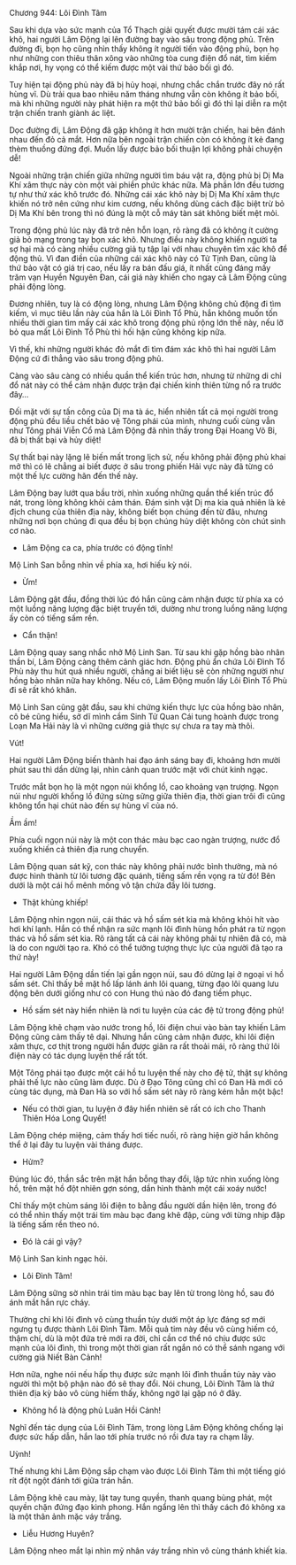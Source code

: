 




Chương 944: Lôi Đình Tâm


Sau khi dựa vào sức mạnh của Tổ Thạch giải quyết được mười tám cái xác khô, hai người Lâm Động lại lên đường bay vào sâu trong động phủ. Trên đường đi, bọn họ cũng nhìn thấy không ít người tiến vào động phủ, bọn họ như những con thiêu thân xông vào những tòa cung điện đổ nát, tìm kiếm khắp nơi, hy vọng có thể kiếm được một vài thứ bảo bối gì đó.

Tuy hiện tại động phủ này đã bị hủy hoại, nhưng chắc chắn trước đây nó rất hùng vĩ. Dù trải qua bao nhiêu năm tháng nhưng vẫn còn không ít bảo bối, mà khi những người này phát hiện ra một thứ bảo bối gì đó thì lại diễn ra một trận chiến tranh giành ác liệt.

Dọc đường đi, Lâm Động đã gặp không ít hơn mười trận chiến, hai bên đánh nhau đến đỏ cả mắt. Hơn nữa bên ngoài trận chiến còn có không ít kẻ đang thèm thuồng đứng đợi. Muốn lấy được bảo bối thuận lợi không phải chuyện dễ!

Ngoài những trận chiến giữa những người tìm báu vật ra, động phủ bị Dị Ma Khí xâm thực này còn một vài phiền phức khác nữa. Mà phần lớn đều tương tự như thứ xác khô trước đó. Những cái xác khô này bị Dị Ma Khí xâm thực khiến nó trở nên cứng như kim cương, nếu không dùng cách đặc biệt trừ bỏ Dị Ma Khí bên trong thì nó đúng là một cỗ máy tàn sát không biết mệt mỏi.

Trong động phủ lúc này đã trở nên hỗn loạn, rõ ràng đã có không ít cường giả bỏ mạng trong tay bọn xác khô. Nhưng điều này không khiến người ta sợ hại mà có càng nhiều cường giả tụ tập lại với nhau chuyên tìm xác khô để động thủ. Vì đan điền của những cái xác khô này có Tử Tịnh Đan, cũng là thứ bảo vật có giá trị cao, nếu lấy ra bán đấu giá, ít nhất cũng đáng mấy trăm vạn Huyền Nguyên Đan, cái giá này khiến cho ngay cả Lâm Động cũng phải động lòng.

Đương nhiên, tuy là có động lòng, nhưng Lâm Động không chủ động đi tìm kiếm, vì mục tiêu lần này của hắn là Lôi Đình Tổ Phù, hắn không muốn tốn nhiều thời gian tìm mấy cái xác khô trong động phủ rộng lớn thế này, nếu lỡ bỏ qua mất Lôi Đình Tổ Phù thì hối hận cũng không kịp nữa.

Vì thế, khi những người khác đỏ mắt đi tìm đám xác khô thì hai người Lâm Động cứ đi thẳng vào sâu trong động phủ.

Càng vào sâu càng có nhiều quần thể kiến trúc hơn, nhưng từ những di chỉ đổ nát này có thể cảm nhận được trận đại chiến kinh thiên từng nổ ra trước đây…

Đối mặt với sự tấn công của Dị ma tà ác, hiển nhiên tất cả mọi người trong động phủ đều liều chết bảo vệ Tông phái của mình, nhưng cuối cùng vẫn như Tông phái Viễn Cổ mà Lâm Động đã nhìn thấy trong Đại Hoang Võ Bi, đã bị thất bại và hủy diệt!

Sự thất bại này lặng lẽ biến mất trong lịch sử, nếu không phải động phủ khai mở thì có lẽ chẳng ai biết được ở sâu trong phiến Hải vực này đã từng có một thế lực cường hãn đến thế này.

Lâm Động bay lướt qua bầu trời, nhìn xuống những quần thể kiến trúc đổ nát, trong lòng không khỏi cảm thán. Đám sinh vật Dị ma kia quả nhiên là kẻ địch chung của thiên địa này, không biết bọn chúng đến từ đâu, nhưng những nơi bọn chúng đi qua đều bị bọn chúng hủy diệt không còn chút sinh cơ nào.

- Lâm Động ca ca, phía trước có động tĩnh!

Mộ Linh San bỗng nhìn về phía xa, hơi hiếu kỳ nói.

- Ừm!

Lâm Động gật đầu, đồng thời lúc đó hắn cũng cảm nhận được từ phía xa có một luồng năng lượng đặc biệt truyền tới, dường như trong luồng năng lượng ấy còn có tiếng sấm rền.

- Cẩn thận!

Lâm Động quay sang nhắc nhở Mộ Linh San. Từ sau khi gặp hồng bào nhân thần bí, Lâm Động càng thêm cảnh giác hơn. Động phủ ẩn chứa Lôi Đình Tổ Phù này thu hút quá nhiều người, chẳng ai biết liệu sẽ còn những người như hồng bào nhân nữa hay không. Nếu có, Lâm Động muốn lấy Lôi Đình Tổ Phù đi sẽ rất khó khăn.

Mộ Linh San cũng gật đầu, sau khi chứng kiến thực lực của hồng bào nhân, cô bé cũng hiểu, sở dĩ mình cầm Sinh Tử Quan Cái tung hoành được trong Loạn Ma Hải này là vì những cường giả thực sự chưa ra tay mà thôi.

Vút!

Hai người Lâm Động biến thành hai đạo ánh sáng bay đi, khoảng hơn mười phút sau thì dần dừng lại, nhìn cảnh quan trước mặt với chút kinh ngạc.

Trước mắt bọn họ là một ngọn núi khổng lồ, cao khoảng vạn trượng. Ngọn núi như người khổng lồ đứng sừng sững giữa thiên địa, thời gian trôi đi cũng không tổn hại chút nào đến sự hùng vĩ của nó.

Ầm ầm!

Phía cuối ngọn núi này là một con thác màu bạc cao ngàn trượng, nước đổ xuống khiến cả thiên địa rung chuyển.

Lâm Động quan sát kỹ, con thác này không phải nước bình thường, mà nó được hình thành từ lôi tương đặc quánh, tiếng sấm rền vọng ra từ đó! Bên dưới là một cái hồ mênh mông vô tận chứa đầy lôi tương.

- Thật khủng khiếp!

Lâm Động nhìn ngọn núi, cái thác và hồ sấm sét kia mà không khỏi hít vào hơi khí lạnh. Hắn có thể nhận ra sức mạnh lôi đình hùng hồn phát ra từ ngọn thác và hồ sấm sét kia. Rõ ràng tất cả cái này không phải tự nhiên đã có, mà là do con người tạo ra. Khó có thể tưởng tượng thực lực của người đã tạo ra thứ này!

Hai người Lâm Động dần tiến lại gần ngọn núi, sau đó dừng lại ở ngoại vi hồ sấm sét. Chỉ thấy bề mặt hồ lấp lánh ánh lôi quang, từng đạo lôi quang lưu động bên dưới giống như có con Hung thú nào đó đang tiềm phục.

- Hồ sấm sét này hiển nhiên là nơi tu luyện của các đệ tử trong động phủ!

Lâm Động khẽ chạm vào nước trong hồ, lôi điện chui vào bàn tay khiến Lâm Động cũng cảm thấy tê dại. Nhưng hắn cũng cảm nhận được, khi lôi điện xâm thực, cơ thịt trong người hắn được giãn ra rất thoải mái, rõ ràng thứ lôi điện này có tác dụng luyện thế rất tốt.

Một Tông phái tạo được một cái hồ tu luyện thế này cho đệ tử, thật sự không phải thế lực nào cũng làm được. Dù ở Đạo Tông cũng chỉ có Đan Hà mới có cùng tác dụng, mà Đan Hà so với hồ sấm sét này rõ ràng kém hẳn một bậc!

- Nếu có thời gian, tu luyện ở đây hiển nhiên sẽ rất có ích cho Thanh Thiên Hóa Long Quyết!

Lâm Động chép miệng, cảm thấy hơi tiếc nuối, rõ ràng hiện giờ hắn không thể ở lại đây tu luyện vài tháng được.

- Hửm?

Đúng lúc đó, thần sắc trên mặt hắn bỗng thay đổi, lập tức nhìn xuống lòng hồ, trên mặt hồ đột nhiên gợn sóng, dần hình thành một cái xoáy nước!

Chỉ thấy một chùm sáng lôi điện to bằng đầu người dần hiện lên, trong đó có thể nhìn thấy một trái tim màu bạc đang khẽ đập, cùng với từng nhịp đập là tiếng sấm rền theo nó.

- Đó là cái gì vậy?

Mộ Linh San kinh ngạc hỏi.

- Lôi Đình Tâm!

Lâm Động sững sờ nhìn trái tim màu bạc bay lên từ trong lòng hồ, sau đó ánh mắt hắn rực cháy.

Thường chỉ khi lôi đình vô cùng thuần túy dưới một áp lực đáng sợ mới ngưng tụ được thành Lôi Đình Tâm. Mỗi quả tim này đều vô cùng hiếm có, thậm chí, dù là một đứa trẻ mới ra đời, chỉ cần cơ thể nó chịu được sức mạnh của lôi đình, thì trong một thời gian rất ngắn nó có thể sánh ngang với cường giả Niết Bàn Cảnh!

Hơn nữa, nghe nói nếu hấp thụ được sức mạnh lôi đình thuần túy này vào người thì một bộ phận nào đó sẽ thay đổi. Nói chung, Lôi Đình Tâm là thứ thiên địa kỳ bảo vô cùng hiếm thấy, không ngờ lại gặp nó ở đây.

- Không hổ là động phủ Luân Hồi Cảnh!

Nghĩ đến tác dụng của Lôi Đình Tâm, trong lòng Lâm Động không chống lại được sức hấp dẫn, hắn lao tới phía trước nó rồi đưa tay ra chạm lấy.

Uỳnh!

Thế nhưng khi Lâm Động sắp chạm vào được Lôi Đình Tâm thì một tiếng gió rít đột ngột đánh tới giữa trán hắn.

Lâm Động khẽ cau mày, lật tay tung quyền, thanh quang bùng phát, một quyền chặn đứng đạo kình phong. Hắn ngẩng lên thì thấy cách đó không xa là một thân ảnh mặc váy trắng.

- Liễu Hương Huyên?

Lâm Động nheo mắt lại nhìn mỹ nhân váy trắng nhìn vô cùng thánh khiết kia.





